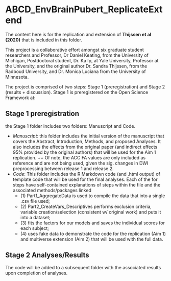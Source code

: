# ABCD_EnvBrainPubert_ReplicateExtend

The content here is for the replication and extension of **Thijssen et al (2020)** that is included in this folder.

This project is a collaborative effort amongst six graduate student researchers and Professor, Dr Daniel Keating, from the University of Michigan, Postdoctoral student, Dr. Ka Ip,  at Yale University, Professor at the University, and the original author Dr. Sandra Thijssen, from the Radboud University, and Dr. Monica Luciana from the University of Minnesota.

The project is comprised of two steps: Stage 1 (preregistration) and Stage 2 (results + discussion). Stage 1 is preregistered on the Open Science Framework at: 

## Stage 1 preregistration 
the Stage 1 folder includes two folders: Manuscript and Code. 

  + *Manuscript*: this folder includes the initial version of the manuscript that covers the Abstract, Introduction, Methods, and proposed Analyses. It also includes the effects from the original paper (and indirect effects 95% provided by the original authors) that will be used for the Aim 1 replication. 
  ++ Of note, the ACC FA values are only included as reference and are not being used, given the sig. changes in DWI preprocessing between release 1 and release 2.
  +	*Code*: This folder includes the R Markdown code (and .html output) of template code that will be used for the final analyses. Each of the for steps have self-contained explanations of steps within the file and the associated methods/packages linked 
    + (1) Part1_AggregateData is used to compile the data that into a single .csv file used; 
    + (2) Part2_CreateVars_Descriptives performs exclusion criteria, variable creation/selection (consistent w/ original work) and puts it into a dataset; 
    + (3) fits the factors for our models and saves the individual scores for each subject;
    + (4) uses fake data to demonstrate the code for the replication (Aim 1) and multiverse extension (Aim 2) that will be used with the full data.


## Stage 2 Analyses/Results
The code will be added to a subsequent folder with the associated results upon completion of analyses.



